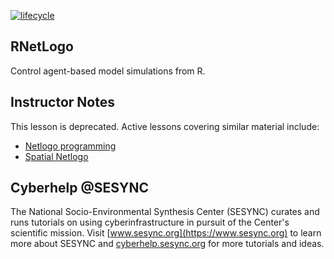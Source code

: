 [![lifecycle](https://img.shields.io/badge/lifecycle-deprecated-blue.svg)](https://github.com/orgs/SESYNC-ci/projects/2)

## RNetLogo

Control agent-based model simulations from R.

## Instructor Notes

This lesson is deprecated. Active lessons covering similar material include:

* [Netlogo programming](https://github.com/sesync-ci/netlogo-programming-lesson)
* [Spatial Netlogo](https://github.com/sesync-ci/gis-abm-lesson)

## Cyberhelp @SESYNC

The National Socio-Environmental Synthesis Center (SESYNC) curates and runs
tutorials on using cyberinfrastructure in pursuit of the Center's scientific
mission. Visit [www.sesync.org](https://www.sesync.org) to learn more about
SESYNC and [cyberhelp.sesync.org](https://cyberhelp.sesync.org) for more
tutorials and ideas.
